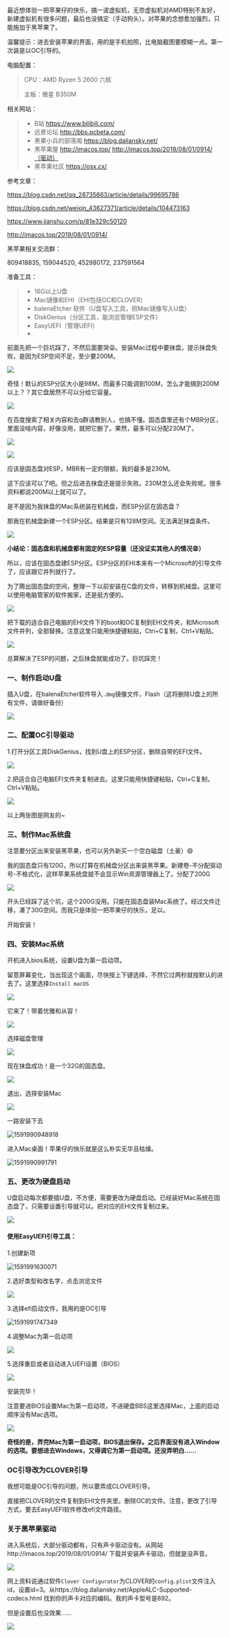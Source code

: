 最近想体验一把苹果仔的快乐，搞一波虚拟机，无奈虚拟机对AMD特别不友好，新建虚拟机有很多问题，最后也没搞定（手动狗头）。对苹果的念想愈加强烈，只能施加于黑苹果了。

温馨提示：进去安装苹果的界面，用的是手机拍照，比电脑截图要模糊一点。第一次装是以OC引导的。

电脑配置：

> CPU：AMD Ryzen 5 2600 六核
>
> 主板：微星 B350M

相关网站：

> * B站   https://www.bilibili.com/
> * 远景论坛   http://bbs.pcbeta.com/
> * 黑果小兵的部落阁   https://blog.daliansky.net/
> * 黑苹果屋   http://imacos.top/   http://imacos.top/2019/08/01/0914/（驱动）
> * 黑苹果社区   https://osx.cx/
>

参考文章：

https://blog.csdn.net/qq_28735663/article/details/99695786

https://blog.csdn.net/weixin_43627371/article/details/104473163

https://www.jianshu.com/p/81e329c50120

http://imacos.top/2019/08/01/0914/ 



黑苹果相关交流群：

809418835,   159044520,   452980172,   237591564



准备工具：

> * 16G以上U盘
> * Mac镜像和EHI（EHI包括OC和CLOVER）
> * balenaEtcher 软件（U盘写入工具，把Mac镜像写入U盘）
> * DiskGenius（分区工具，能浏览管理ESP文件）
> * EasyUEFI（管理UEFI）
> * 



前面先把一个巨坑踩了，不然后面要哭:weary:。安装Mac过程中要抹盘，提示抹盘失败，是因为ESP空间不足，至少要200M。

![](https://puff-blog.oss-cn-shenzhen.aliyuncs.com/个人博客/IMG_20200611_150913.jpg)

奇怪！默认的ESP分区大小是98M，而最多只能调到100M，怎么才能搞到200M以上？？其它盘居然不可以分给它容量。

![](https://puff-blog.oss-cn-shenzhen.aliyuncs.com/个人博客/IMG_20200610_225629.jpg)

在百度搜索了相关内容和去q群请教别人，也搞不懂。固态盘里还有个MBR分区，里面没啥内容，好像没用，就把它删了。果然，最多可以分配230M了。

![](https://puff-blog.oss-cn-shenzhen.aliyuncs.com/个人博客/snipaste_20200612_000313.png)



![](https://puff-blog.oss-cn-shenzhen.aliyuncs.com/个人博客/snipaste_20200611_072445.png)



应该是固态盘对ESP，MBR有一定的限额，我的最多是230M。

这下应该可以了吧。但之后进去抹盘还是提示失败。230M怎么还会失败呢。很多资料都说200M以上就可以了。

是不是因为我抹盘的Mac系统装在机械盘，而ESP分区在固态盘？

那我在机械盘新建一个ESP分区。结果是只有128M空间。无法满足抹盘条件。

![](https://puff-blog.oss-cn-shenzhen.aliyuncs.com/个人博客/snipaste_20200612_000103.png)

**小结论：固态盘和机械盘都有固定的ESP容量（还没证实其他人的情况😩）**

所以，应该在固态盘建ESP分区。ESP分区的EHI本来有一个Microsoft的引导文件了，应该跟它并列就行了。

为了腾出固态盘的空间，整理一下以前安装在C盘的文件，转移到机械盘。这里可以使用电脑管家的软件搬家，还是挺方便的。

![](https://puff-blog.oss-cn-shenzhen.aliyuncs.com/个人博客/20200613031623.png)



把下载的适合自己电脑的EHI文件下的boot和OC复制到EHI文件夹，和Microsoft文件并列，全部替换。注意这里只能用快捷键粘贴，Ctri+C复制，Ctrl+V粘贴。

![](https://puff-blog.oss-cn-shenzhen.aliyuncs.com/个人博客/snipaste_20200611_190300.png)

总算解决了ESP的问题，之后抹盘就能成功了。巨坑踩完！

### 一、制作启动U盘

插入U盘，在balenaEtcher软件导入`.dmg`镜像文件，Flash（这将删除U盘上的所有文件，请做好备份）

![](https://puff-blog.oss-cn-shenzhen.aliyuncs.com/个人博客/20200613022144.png)



### 二、配置OC引导驱动

1.打开分区工具DiskGenius，找到U盘上的ESP分区，删除自带的EFI文件。

![](https://puff-blog.oss-cn-shenzhen.aliyuncs.com/个人博客/20200613023159.png)

2.把适合自己电脑EFI文件夹复制进去。这里只能用快捷键粘贴，Ctri+C复制，Ctrl+V粘贴。

![](https://puff-blog.oss-cn-shenzhen.aliyuncs.com/个人博客/20200613023541.png)



以上两张图是网友的~

### 三、制作Mac系统盘

注意要分区出来安装黑苹果，也可以另外新买一个空白磁盘（土豪）😄

我的固态盘只有120G，所以打算在机械盘分区出来装黑苹果。新建卷-不分配驱动号-不格式化，这样苹果系统盘就不会显示Win资源管理器上了。分配了200G

<img src="https://puff-blog.oss-cn-shenzhen.aliyuncs.com/个人博客/IMG_20200610_225353.jpg"  />

开头已经踩了这个坑，这个200G没用。只能在固态盘装Mac系统了。经过文件迁移，凑了30G空间。而我只是体验一把苹果仔的快乐，足以。

开始安装！

### 四、安装Mac系统

开机进入bios系统，设置U盘为第一启动项。

留意屏幕变化，当出现这个画面，尽快按上下键选择，不然它过两秒就按默认的进去了。这里选择`Install macOS`

![](https://puff-blog.oss-cn-shenzhen.aliyuncs.com/个人博客/IMG_20200610_221349.jpg)



它来了！带着优雅和从容！

![](https://puff-blog.oss-cn-shenzhen.aliyuncs.com/个人博客/IMG_20200610_221414.jpg)



选择磁盘管理

![](https://puff-blog.oss-cn-shenzhen.aliyuncs.com/个人博客/IMG_20200610_222046.jpg)



现在抹盘成功！是一个32G的固态盘。

![](https://puff-blog.oss-cn-shenzhen.aliyuncs.com/个人博客/IMG_20200611_181332.jpg)



退出，选择安装Mac

![](https://puff-blog.oss-cn-shenzhen.aliyuncs.com/个人博客/IMG_20200611_181449.jpg)



一路安装下去

![1591990948918](C:\Users\Administrator\AppData\Roaming\Typora\typora-user-images\1591990948918.png)



进入Mac桌面！苹果仔的快乐就是这么朴实无华且枯燥。

![1591990991791](C:\Users\Administrator\AppData\Roaming\Typora\typora-user-images\1591990991791.png)



### 五、更改为硬盘启动

U盘启动每次都要插U盘，不方便，需要更改为硬盘启动。已经装好Mac系统在固态盘了，只需要设置引导就可以。把对应的EHI文件复制过来。

![](https://puff-blog.oss-cn-shenzhen.aliyuncs.com/个人博客/snipaste_20200611_190300.png)



#### 使用EasyUEFI引导工具：

1.创建新项

![1591991630071](C:\Users\Administrator\AppData\Roaming\Typora\typora-user-images\1591991630071.png)



2.选好类型和改名字，点击浏览文件

![](https://puff-blog.oss-cn-shenzhen.aliyuncs.com/个人博客/snipaste_20200611_191529.png)



3.选择efi启动文件，我用的是OC引导

![1591991747349](C:\Users\Administrator\AppData\Roaming\Typora\typora-user-images\1591991747349.png)



4.调整Mac为第一启动项

![](https://puff-blog.oss-cn-shenzhen.aliyuncs.com/个人博客/snipaste_20200611_192157.png)

5.选择重启或者自动进入UEFI设置（BIOS）

![](https://puff-blog.oss-cn-shenzhen.aliyuncs.com/个人博客/20200613035804.png)



安装完毕！

注意要进BIOS设置Mac为第一启动项，不进硬盘BBS这里选择Mac，上面的启动顺序没有Mac选项。

![](https://puff-blog.oss-cn-shenzhen.aliyuncs.com/个人博客/IMG_20200611_232403__01.jpg)

**奇怪的是，弄完Mac为第一启动项，BIOS退出保存。之后界面没有进入Window的选项。要想进去Windows，又得调它为第一启动项。还没弄明白......**



### OC引导改为CLOVER引导

我想可能是OC引导的问题，所以要弄成CLOVER引导。

直接把CLOVER的文件复制到EHI文件夹里。删除OC的文件。注意，更改了引导方式，要去EasyUEFI软件修改efi文件路径。



### 关于黑苹果驱动

进入系统后，大部分驱动都有，只有声卡驱动没有。从网站http://imacos.top/2019/08/01/0914/ 下载并安装声卡驱动，但就是没声音。

![](https://puff-blog.oss-cn-shenzhen.aliyuncs.com/个人博客/IMG_20200612_234146.jpg)



网上资料说通过软件`Clover Configurator`为CLOVER的`config.plist`文件注入id，设置id=3。从https://blog.daliansky.net/AppleALC-Supported-codecs.html 找到你的声卡对应的编码。我的声卡型号是892。

但是设置后也没效果......

![](https://puff-blog.oss-cn-shenzhen.aliyuncs.com/个人博客/IMG_20200613_000526.jpg)